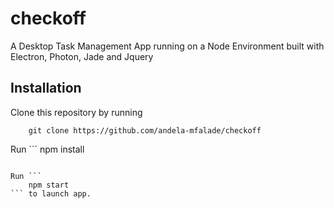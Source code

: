 # checkoff
A Desktop Task Management App running on a Node Environment built with Electron, Photon, Jade and Jquery




## Installation

Clone this repository by running

```
    git clone https://github.com/andela-mfalade/checkoff
```

Run ``` 
    npm install 
``` to install app dependencies.

Run ```
    npm start
``` to launch app.
